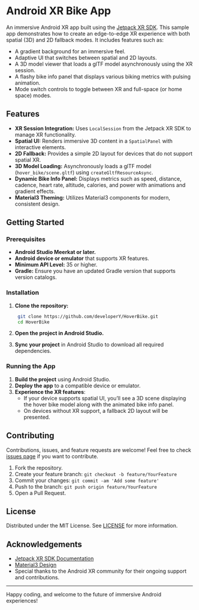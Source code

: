 # Android XR Bike App

An immersive Android XR app built using the [Jetpack XR SDK](https://developer.android.com/develop/xr/jetpack-xr-sdk). This sample app demonstrates how to create an edge-to-edge XR experience with both spatial (3D) and 2D fallback modes. It includes features such as:

- A gradient background for an immersive feel.
- Adaptive UI that switches between spatial and 2D layouts.
- A 3D model viewer that loads a glTF model asynchronously using the XR session.
- A flashy bike info panel that displays various biking metrics with pulsing animation.
- Mode switch controls to toggle between XR and full-space (or home space) modes.

## Features

- **XR Session Integration:** Uses `LocalSession` from the Jetpack XR SDK to manage XR functionality.
- **Spatial UI:** Renders immersive 3D content in a `SpatialPanel` with interactive elements.
- **2D Fallback:** Provides a simple 2D layout for devices that do not support spatial XR.
- **3D Model Loading:** Asynchronously loads a glTF model (`hover_bike/scene.gltf`) using `createGltfResourceAsync`.
- **Dynamic Bike Info Panel:** Displays metrics such as speed, distance, cadence, heart rate, altitude, calories, and power with animations and gradient effects.
- **Material3 Theming:** Utilizes Material3 components for modern, consistent design.

## Getting Started

### Prerequisites

- **Android Studio Meerkat or later.**
- **Android device or emulator** that supports XR features.
- **Minimum API Level:** 35 or higher.
- **Gradle:** Ensure you have an updated Gradle version that supports version catalogs.

### Installation

1. **Clone the repository:**

   ```bash
    git clone https://github.com/developerY/HoverBike.git
    cd HoverBike
   ```

2. **Open the project in Android Studio.**

3. **Sync your project** in Android Studio to download all required dependencies.

### Running the App

1. **Build the project** using Android Studio.
2. **Deploy the app** to a compatible device or emulator.
3. **Experience the XR features**:
    - If your device supports spatial UI, you’ll see a 3D scene displaying the hover bike model along with the animated bike info panel.
    - On devices without XR support, a fallback 2D layout will be presented.

## Contributing

Contributions, issues, and feature requests are welcome! Feel free to check [issues page](https://github.com/yourusername/android-xr-bike-app/issues) if you want to contribute.

1. Fork the repository.
2. Create your feature branch: `git checkout -b feature/YourFeature`
3. Commit your changes: `git commit -am 'Add some feature'`
4. Push to the branch: `git push origin feature/YourFeature`
5. Open a Pull Request.

## License

Distributed under the MIT License. See [LICENSE](LICENSE) for more information.

## Acknowledgements

- [Jetpack XR SDK Documentation](https://developer.android.com/develop/xr/jetpack-xr-sdk)
- [Material3 Design](https://m3.material.io/)
- Special thanks to the Android XR community for their ongoing support and contributions.

---

Happy coding, and welcome to the future of immersive Android experiences!
